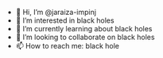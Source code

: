 - 👋 Hi, I’m @jaraiza-impinj
- 👀 I’m interested in black holes
- 🌱 I’m currently learning about black holes
- 💞️ I’m looking to collaborate on black holes
- 📫 How to reach me: black hole

<!---
jaraiza-impinj/jaraiza-impinj is a ✨ special ✨ repository because its `README.md` (this file) appears on your GitHub profile.
You can click the Preview link to take a look at your changes.
--->
